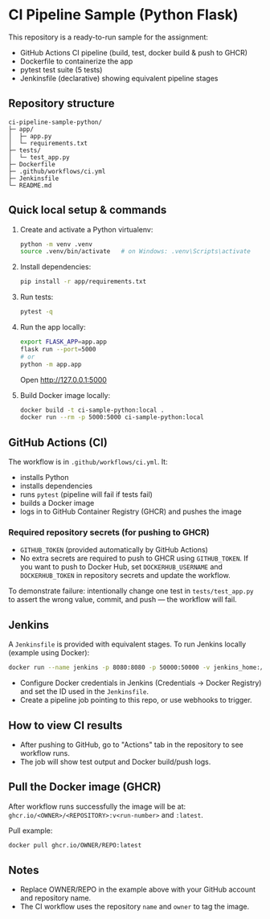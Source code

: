 # CI Pipeline Sample (Python Flask)

This repository is a ready-to-run sample for the assignment:
- GitHub Actions CI pipeline (build, test, docker build & push to GHCR)
- Dockerfile to containerize the app
- pytest test suite (5 tests)
- Jenkinsfile (declarative) showing equivalent pipeline stages

## Repository structure
```
ci-pipeline-sample-python/
├─ app/
│  ├─ app.py
│  └─ requirements.txt
├─ tests/
│  └─ test_app.py
├─ Dockerfile
├─ .github/workflows/ci.yml
├─ Jenkinsfile
└─ README.md
```

## Quick local setup & commands

1. Create and activate a Python virtualenv:
   ```bash
   python -m venv .venv
   source .venv/bin/activate   # on Windows: .venv\Scripts\activate
   ```

2. Install dependencies:
   ```bash
   pip install -r app/requirements.txt
   ```

3. Run tests:
   ```bash
   pytest -q
   ```

4. Run the app locally:
   ```bash
   export FLASK_APP=app.app
   flask run --port=5000
   # or
   python -m app.app
   ```
   Open http://127.0.0.1:5000

5. Build Docker image locally:
   ```bash
   docker build -t ci-sample-python:local .
   docker run --rm -p 5000:5000 ci-sample-python:local
   ```

## GitHub Actions (CI)

The workflow is in `.github/workflows/ci.yml`. It:
- installs Python
- installs dependencies
- runs `pytest` (pipeline will fail if tests fail)
- builds a Docker image
- logs in to GitHub Container Registry (GHCR) and pushes the image

### Required repository secrets (for pushing to GHCR)
- `GITHUB_TOKEN` (provided automatically by GitHub Actions)
- No extra secrets are required to push to GHCR using `GITHUB_TOKEN`.
  If you want to push to Docker Hub, set `DOCKERHUB_USERNAME` and `DOCKERHUB_TOKEN` in repository secrets and update the workflow.

To demonstrate failure: intentionally change one test in `tests/test_app.py` to assert the wrong value, commit, and push — the workflow will fail.

## Jenkins

A `Jenkinsfile` is provided with equivalent stages. To run Jenkins locally (example using Docker):

```bash
docker run --name jenkins -p 8080:8080 -p 50000:50000 -v jenkins_home:/var/jenkins_home jenkins/jenkins:lts
```

- Configure Docker credentials in Jenkins (Credentials -> Docker Registry) and set the ID used in the `Jenkinsfile`.
- Create a pipeline job pointing to this repo, or use webhooks to trigger.

## How to view CI results

- After pushing to GitHub, go to "Actions" tab in the repository to see workflow runs.
- The job will show test output and Docker build/push logs.

## Pull the Docker image (GHCR)

After workflow runs successfully the image will be at:
`ghcr.io/<OWNER>/<REPOSITORY>:v<run-number>` and `:latest`.

Pull example:
```bash
docker pull ghcr.io/OWNER/REPO:latest
```

## Notes
- Replace OWNER/REPO in the example above with your GitHub account and repository name.
- The CI workflow uses the repository `name` and `owner` to tag the image.

